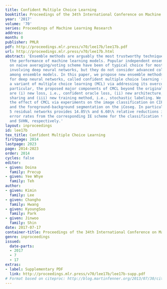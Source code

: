 ```yaml
---
title: Confident Multiple Choice Learning
booktitle: Proceedings of the 34th International Conference on Machine Learning
year: '2017'
volume: '70'
series: Proceedings of Machine Learning Research
address: 
month: 0
publisher: PMLR
pdf: http://proceedings.mlr.press/v70/lee17b/lee17b.pdf
url: http://proceedings.mlr.press/v70/lee17b.html
abstract: 'Ensemble methods are arguably the most trustworthy techniques for boosting
  the performance of machine learning models. Popular independent ensembles (IE) relying
  on naive averaging/voting scheme have been of typical choice for most applications
  involving deep neural networks, but they do not consider advanced collaboration
  among ensemble models. In this paper, we propose new ensemble methods specialized
  for deep neural networks, called confident multiple choice learning (CMCL): it is
  a variant of multiple choice learning (MCL) via addressing its overconfidence issue.In
  particular, the proposed major components of CMCL beyond the original MCL scheme
  are (i) new loss, i.e., confident oracle loss, (ii) new architecture, i.e., feature
  sharing and (iii) new training method, i.e., stochastic labeling. We demonstrate
  the effect of CMCL via experiments on the image classification on CIFAR and SVHN,
  and the foreground-background segmentation on the iCoseg. In particular, CMCL using
  5 residual networks provides 14.05\% and 6.60\% relative reductions in the top-1
  error rates from the corresponding IE scheme for the classification task on CIFAR
  and SVHN, respectively.'
layout: inproceedings
id: lee17b
tex_title: Confident Multiple Choice Learning
firstpage: 2014
lastpage: 2023
page: 2014-2023
order: 2014
cycles: false
editor:
- given: Doina
  family: Precup
- given: Yee Whye
  family: Teh
author:
- given: Kimin
  family: Lee
- given: Changho
  family: Hwang
- given: KyoungSoo
  family: Park
- given: Jinwoo
  family: Shin
date: 2017-07-17
container-title: Proceedings of the 34th International Conference on Machine Learning
genre: inproceedings
issued:
  date-parts:
  - 2017
  - 7
  - 17
extras:
- label: Supplementary PDF
  link: http://proceedings.mlr.press/v70/lee17b/lee17b-supp.pdf
# Format based on citeproc: http://blog.martinfenner.org/2013/07/30/citeproc-yaml-for-bibliographies/
---
```

